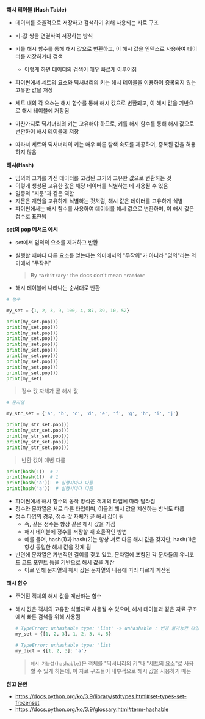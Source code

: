 **해시 테이블 (Hash Table)**

- 데이터를 효율적으로 저장하고 검색하기 위해 사용되는 자료 구조

- 키-값 쌍을 연결하여 저장하는 방식

- 키를 해시 함수를 통해 해시 값으로 변환하고, 이 해시 값을 인덱스로 사용하여 데이터를 저장하거나 검색
  - 이렇게 하면 데이터의 검색이 매우 빠르게 이루어짐

- 파이썬에서 세트의 요소와 딕셔너리의 키는 해시 테이블을 이용하여 중복되지 않는 고유한 값을 저장

- 세트 내의 각 요소는 해시 함수를 통해 해시 값으로 변환되고, 이 해시 값을 기반으로 해시 테이블에 저장됨
- 마찬가지로 딕셔너리의 키는 고유해야 하므로, 키를 해시 함수를 통해 해시 값으로 변환하여 해시 테이블에 저장

- 따라서 세트와 딕셔너리의 키는 매우 빠른 탐색 속도를 제공하며, 중복된 값을 허용하지 않음



**해시(Hash)**

- 임의의 크기를 가진 데이터를 고정된 크기의 고유한 값으로 변환하는 것
- 이렇게 생성된 고유한 값은 해당 데이터를 식별하는 데 사용될 수 있음
- 일종의 "지문"과 같은 역할
- 지문은 개인을 고유하게 식별하는 것처럼, 해시 값은 데이터를 고유하게 식별
- 파이썬에서는 해시 함수를 사용하여 데이터를 해시 값으로 변환하며, 이 해시 값은 정수로 표현됨



**set의 pop 메서드 예시**

- set에서 임의의 요소를 제거하고 반환

- 실행할 때마다 다른 요소를 얻는다는 의미에서의 "무작위"가 아니라 "임의"라는 의미에서 "무작위"

  > By `"arbitrary"` the docs don't mean `"random"`

- 해시 테이블에 나타나는 순서대로 반환

```python
# 정수

my_set = {1, 2, 3, 9, 100, 4, 87, 39, 10, 52}

print(my_set.pop())
print(my_set.pop())
print(my_set.pop())
print(my_set.pop())
print(my_set.pop())
print(my_set.pop())
print(my_set.pop())
print(my_set.pop())
print(my_set.pop())
print(my_set.pop())
print(my_set)
```

> 정수 값 자체가 곧 해시 값



```python
# 문자열

my_str_set = {'a', 'b', 'c', 'd', 'e', 'f', 'g', 'h', 'i', 'j'}

print(my_str_set.pop())
print(my_str_set.pop())
print(my_str_set.pop())
print(my_str_set.pop())
print(my_str_set.pop())
```

> 반환 값이 매번 다름



```python
print(hash(1))  # 1
print(hash(1))  # 1
print(hash('a'))  # 실행시마다 다름
print(hash('a'))  # 실행시마다 다름
```

- 파이썬에서 해시 함수의 동작 방식은 객체의 타입에 따라 달라짐
- 정수와 문자열은 서로 다른 타입이며, 이들의 해시 값을 계산하는 방식도 다름
- 정수 타입의 경우, 정수 값 자체가 곧 해시 값이 됨
  - 즉, 같은 정수는 항상 같은 해시 값을 가짐
  - 해시 테이블에 정수를 저장할 때 효율적인 방법
  - 예를 들어, hash(1)과 hash(2)는 항상 서로 다른 해시 값을 갖지만, hash(1)은 항상 동일한 해시 값을 갖게 됨
- 반면에 문자열은 가변적인 길이를 갖고 있고, 문자열에 포함된 각 문자들의 유니코드 코드 포인트 등을 기반으로 해시 값을 계산
  - 이로 인해 문자열의 해시 값은 문자열의 내용에 따라 다르게 계산됨



**해시 함수**

- 주어진 객체의 해시 값을 계산하는 함수

- 해시 값은 객체의 고유한 식별자로 사용될 수 있으며, 해시 테이블과 같은 자료 구조에서 빠른 검색을 위해 사용됨

  ```python
  # TypeError: unhashable type: 'list' -> unhashable : 변경 불가능한 타입
  my_set = {[1, 2, 3], 1, 2, 3, 4, 5}
  
  # TypeError: unhashable type: 'list
  my_dict = {[1, 2, 3]: 'a'}
  ```

  > `해시 가능성(hashable)`은 객체를 "딕셔너리의 키"나 "세트의 요소"로 사용할 수 있게 하는데, 이 자료 구조들이 내부적으로 해시 값을 사용하기 때문



**참고 문헌**

- https://docs.python.org/ko/3.9/library/stdtypes.html#set-types-set-frozenset
- https://docs.python.org/ko/3.9/glossary.html#term-hashable